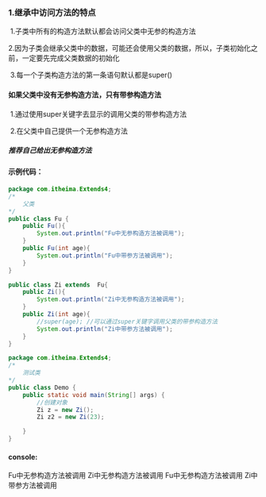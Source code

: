 ### 1.继承中访问方法的特点

​		1.子类中所有的构造方法默认都会访问父类中无参的构造方法

​		2.因为子类会继承父类中的数据，可能还会使用父类的数据，所以，子类初始化之前，一定要先完成父类数据的初始化

​			3.每一个子类构造方法的第一条语句默认都是super()

#### 如果父类中没有无参构造方法，只有带参构造方法

​			1.通过使用super关键字去显示的调用父类的带参构造方法

​			2.在父类中自己提供一个无参构造方法

##### 推荐自己给出无参构造方法

#### 示例代码：

```java
package com.itheima.Extends4;
/*
    父类
*/
public class Fu {
    public Fu(){
        System.out.println("Fu中无参构造方法被调用");
    }
    public Fu(int age){
        System.out.println("Fu中带参方法被调用");
    }
}
```

```java
public class Zi extends  Fu{
    public Zi(){
        System.out.println("Zi中无参构造方法被调用");
    }
    public Zi(int age){
        //super(age); //可以通过super关键字调用父类的带参构造方法
        System.out.println("Zi中带参方法被调用");
    }
}
```

```java
package com.itheima.Extends4;
/*
    测试类
*/
public class Demo {
    public static void main(String[] args) {
        //创建对象
        Zi z = new Zi();
        Zi z2 = new Zi(23);

    }
}
```



#### console:

Fu中无参构造方法被调用
Zi中无参构造方法被调用
Fu中无参构造方法被调用
Zi中带参方法被调用